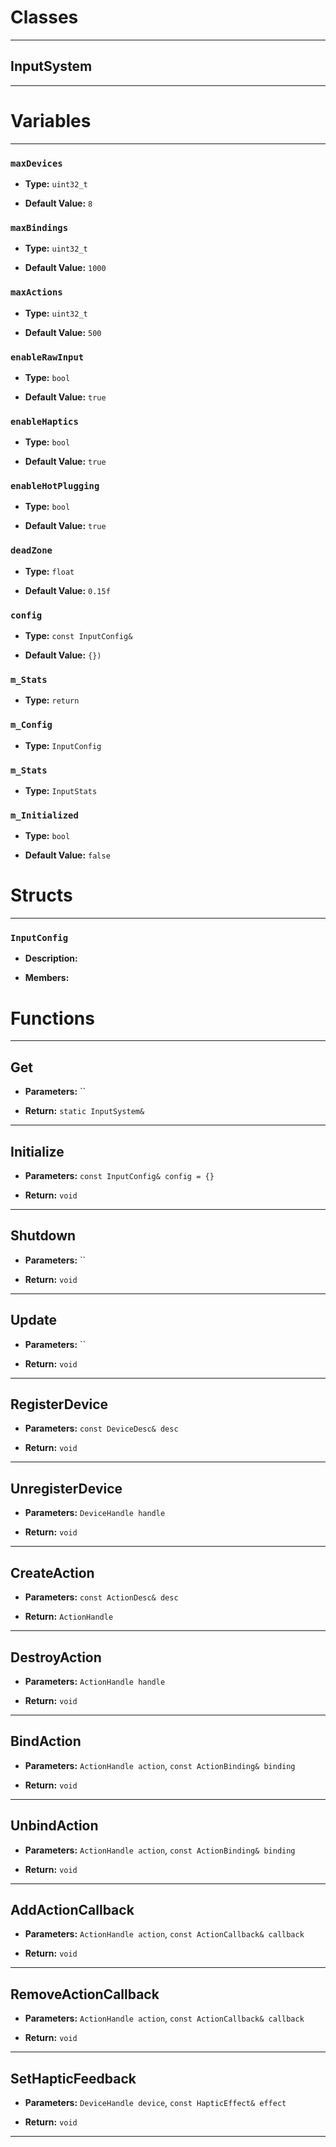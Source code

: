 # Classes
---

## InputSystem
---




# Variables
---

### `maxDevices`

- **Type:** `uint32_t`

- **Default Value:** `8`



### `maxBindings`

- **Type:** `uint32_t`

- **Default Value:** `1000`



### `maxActions`

- **Type:** `uint32_t`

- **Default Value:** `500`



### `enableRawInput`

- **Type:** `bool`

- **Default Value:** `true`



### `enableHaptics`

- **Type:** `bool`

- **Default Value:** `true`



### `enableHotPlugging`

- **Type:** `bool`

- **Default Value:** `true`



### `deadZone`

- **Type:** `float`

- **Default Value:** `0.15f`



### `config`

- **Type:** `const InputConfig&`

- **Default Value:** `{})`



### `m_Stats`

- **Type:** `return`



### `m_Config`

- **Type:** `InputConfig`



### `m_Stats`

- **Type:** `InputStats`



### `m_Initialized`

- **Type:** `bool`

- **Default Value:** `false`




# Structs
---

### `InputConfig`

- **Description:** 

- **Members:**




# Functions
---

## Get



- **Parameters:** ``

- **Return:** `static InputSystem&`

---

## Initialize



- **Parameters:** `const InputConfig& config = {}`

- **Return:** `void`

---

## Shutdown



- **Parameters:** ``

- **Return:** `void`

---

## Update



- **Parameters:** ``

- **Return:** `void`

---

## RegisterDevice



- **Parameters:** `const DeviceDesc& desc`

- **Return:** `void`

---

## UnregisterDevice



- **Parameters:** `DeviceHandle handle`

- **Return:** `void`

---

## CreateAction



- **Parameters:** `const ActionDesc& desc`

- **Return:** `ActionHandle`

---

## DestroyAction



- **Parameters:** `ActionHandle handle`

- **Return:** `void`

---

## BindAction



- **Parameters:** `ActionHandle action`, `const ActionBinding& binding`

- **Return:** `void`

---

## UnbindAction



- **Parameters:** `ActionHandle action`, `const ActionBinding& binding`

- **Return:** `void`

---

## AddActionCallback



- **Parameters:** `ActionHandle action`, `const ActionCallback& callback`

- **Return:** `void`

---

## RemoveActionCallback



- **Parameters:** `ActionHandle action`, `const ActionCallback& callback`

- **Return:** `void`

---

## SetHapticFeedback



- **Parameters:** `DeviceHandle device`, `const HapticEffect& effect`

- **Return:** `void`

---
